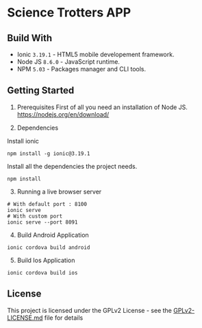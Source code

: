 # Science Trotters APP

## Build With

* Ionic `3.19.1` - HTML5 mobile developement framework.
* Node JS `8.6.0` - JavaScript runtime.
* NPM `5.03` - Packages manager and CLI tools.

## Getting Started

1) Prerequisites
First of all you need an installation of Node JS.
https://nodejs.org/en/download/

2) Dependencies 

Install ionic
```
npm install -g ionic@3.19.1
```
Install all the dependencies the project needs.
```
npm install
```

3) Running a live browser server

```
# With default port : 8100
ionic serve
# With custom port
ionic serve --port 8091
```

4) Build Android Application
```
ionic cordova build android
```
5) Build Ios Application
```
ionic cordova build ios
```
## License
This project is licensed under the GPLv2 License - see the [GPLv2-LICENSE.md](https://github.com/medialab/ScienceTrotterS_mobile/GPLv2-LICENSE.md) file for details
